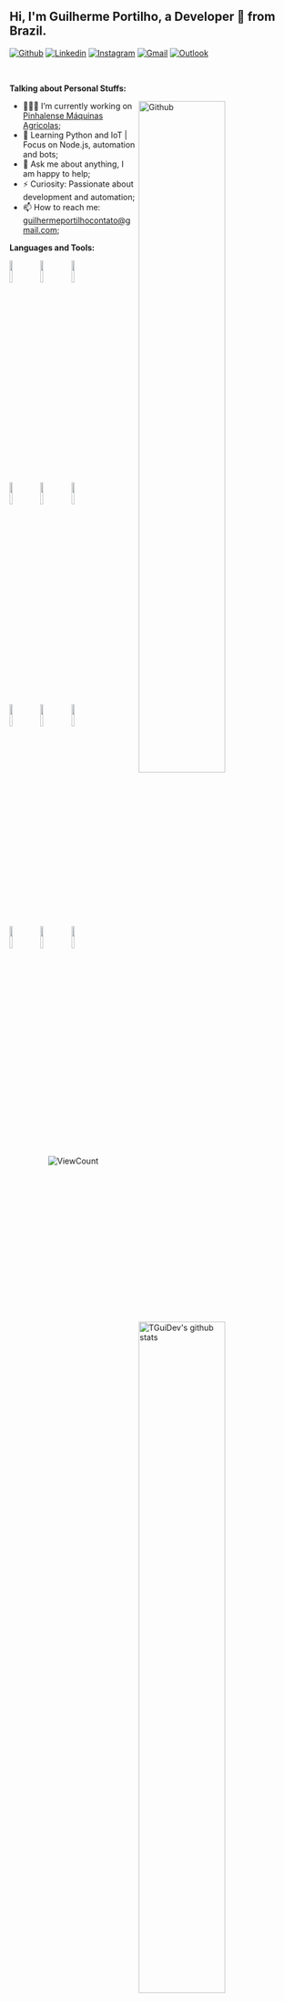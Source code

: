 <!-- Your title -->
## Hi, I'm Guilherme Portilho, a Developer 🚀 from Brazil.

[![Github](https://img.shields.io/badge/-Github-000?style=flat&logo=Github&logoColor=white)](https://github.com/TGuiDev)
[![Linkedin](https://img.shields.io/badge/-LinkedIn-blue?style=flat&logo=Linkedin&logoColor=white)](https://www.linkedin.com/in/guid3v/)
[![Instagram](https://img.shields.io/badge/-Instagram-c13584?style=flat&labelColor=c13584&logo=instagram&logoColor=white)](https://www.instagram.com/gui.dev/)
[![Gmail](https://img.shields.io/badge/-Gmail-c14438?style=flat&logo=Gmail&logoColor=white)](mailto:guilhermeportilhocontato@gmail.com)
[![Outlook](https://img.shields.io/badge/-Outlook-0078D4?style=flat&logo=Microsoft-Outlook&logoColor=white)](mailto:guilhermeportilhocontato@gmail.com)

&nbsp;

**Talking about Personal Stuffs:**

<img width="55%" align="right" alt="Github" src="https://raw.githubusercontent.com/onimur/.github/master/.resources/git-header.svg" />

- 👨🏽‍💻 I’m currently working on [Pinhalense Máquinas Agricolas](https://pinhalense.com.br/);
- 🌱 Learning Python and IoT | Focus on Node.js, automation and bots;
- 💬 Ask me about anything, I am happy to help;
- ⚡️ Curiosity: Passionate about development and automation;
- 📫 How to reach me: guilhermeportilhocontato@gmail.com;

**Languages and Tools:** 

<p class="display: flex;" >
  <a href="https://github.com/TGuiDev/handle-path-oz">
    <img width="55%" align="right" alt="TGuiDev's github stats" src="https://github-readme-stats.vercel.app/api?username=TGuiDev&show_icons=true&hide_border=true" />
  </a>
  
  <code><img width="10%" src="https://www.vectorlogo.zone/logos/bitbucket/bitbucket-ar21.svg"></code>
  <code><img width="10%" src="https://www.vectorlogo.zone/logos/github/github-ar21.svg"></code>
  <code><img width="10%" src="https://www.vectorlogo.zone/logos/git-scm/git-scm-ar21.svg"></code>
  <br />
  <code><img width="10%" src="https://www.vectorlogo.zone/logos/nodejs/nodejs-ar21.svg"></code>
  <code><img width="10%" src="https://www.vectorlogo.zone/logos/tailwindcss/tailwindcss-ar21.svg"></code>
  <code><img width="10%" src="https://www.vectorlogo.zone/logos/reactjs/reactjs-ar21.svg"></code>
  <br />
  <code><img width="10%" src="https://www.vectorlogo.zone/logos/javascript/javascript-ar21.svg"></code>
  <code><img width="10%" src="https://www.vectorlogo.zone/logos/python/python-ar21.svg"></code>
  <code><img width="10%" src="https://www.vectorlogo.zone/logos/php/php-ar21.svg"></code>
  <br />
  <code><img width="10%" src="https://www.vectorlogo.zone/logos/mongodb/mongodb-ar21.svg"></code>
  <code><img width="10%" src="https://www.vectorlogo.zone/logos/mysql/mysql-ar21.svg"></code>
  <code><img width="10%" src="https://www.vectorlogo.zone/logos/sqlite/sqlite-ar21.svg"></code>
</p>

<!-- Your hits or visitors
site: http://hits.dwyl.com or https://visitor-badge.glitch.me
Both apis are in trouble due to the number of requests, if you know any other to register visitors, great
-->
<p align="center">

  <!-- https://github.com/wesky93/views this is a clone of the hits -->
  <img alt="ViewCount" src="https://views.whatilearened.today/views/github/TGuiDev/TGuiDev.svg" />
</p>
